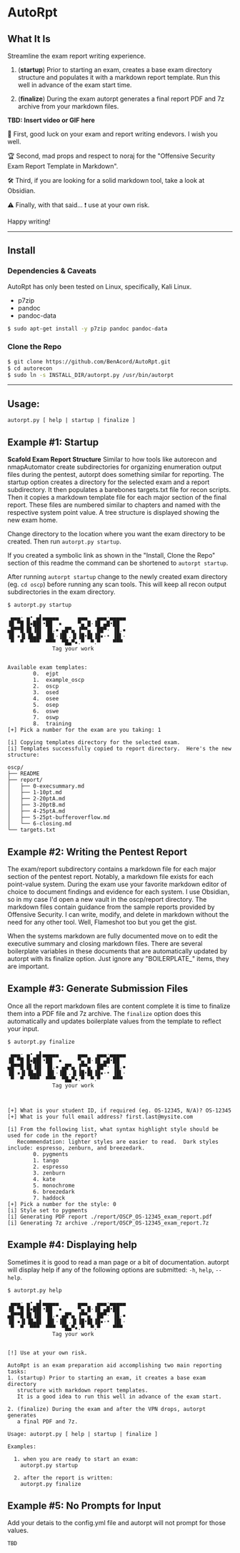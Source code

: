 # AutoRpt
## What It Is
Streamline the exam report writing experience.  

1. (**startup**) Prior to starting an exam, creates a base exam directory structure and populates it with a markdown report template.  Run this well in advance of the exam start time.

2. (**finalize**) During the exam autorpt generates a final report PDF and 7z archive from your markdown files.

**TBD: Insert video or GIF here**

:clap: First, good luck on your exam and report writing endevors.  I wish you well.

:trophy: Second, mad props and respect to noraj for the "Offensive Security Exam Report Template in Markdown".

:hammer_and_wrench: Third, if you are looking for a solid markdown tool, take a look at Obsidian.

:warning: Finally, with that said... :exclamation: use at your own risk.

Happy writing!

---

## Install
### Dependencies & Caveats
AutoRpt has only been tested on Linux, specifically, Kali Linux.
- p7zip
- pandoc
- pandoc-data
```Bash
$ sudo apt-get install -y p7zip pandoc pandoc-data
```

### Clone the Repo
```Bash
$ git clone https://github.com/BenAcord/AutoRpt.git
$ cd autorecon
$ sudo ln -s INSTALL_DIR/autorpt.py /usr/bin/autorpt
```

---

## Usage:
`autorpt.py [ help | startup | finalize ]`

## Example #1: Startup
**Scafold Exam Report Structure**
Similar to how tools like autorecon and nmapAutomator create subdirectories for organizing enumeration output files during the pentest, autorpt does something similar for reporting.  The startup option creates a directory for the selected exam and a report subdirectory.  It then populates a barebones targets.txt file for recon scripts.  Then it copies a markdown template file for each major section of the final report.  These files are numbered similar to chapters and named with the respective system point value.  A tree structure is displayed showing the new exam home.

Change directory to the location where you want the exam directory to be created.  Then run `autorpt.py startup`.

If you created a symbolic link as shown in the "Install, Clone the Repo" section of this readme the command can be shortened to `autorpt startup`.


After running `autorpt startup` change to the newly created exam directory (eg. `cd oscp`) before running any scan tools.  This will keep all recon output subdirectories in the exam directory.

```
$ autorpt.py startup

 ▄▄▄· ▄• ▄▌▄▄▄▄▄      ▄▄▄   ▄▄▄·▄▄▄▄▄
▐█ ▀█ █▪██▌•██  ▪     ▀▄ █·▐█ ▄█•██  
▄█▀▀█ █▌▐█▌ ▐█.▪ ▄█▀▄ ▐▀▀▄  ██▀· ▐█.▪
▐█ ▪▐▌▐█▄█▌ ▐█▌·▐█▌.▐▌▐█•█▌▐█▪·• ▐█▌·
 ▀  ▀  ▀▀▀  ▀▀▀  ▀█▄▀▪.▀  ▀.▀    ▀▀▀ 
              Tag your work


Available exam templates:
        0.  ejpt
        1.  example_oscp
        2.  oscp
        3.  osed
        4.  osee
        5.  osep
        6.  oswe
        7.  oswp
        8.  training
[+] Pick a number for the exam are you taking: 1

[i] Copying templates directory for the selected exam.
[i] Templates successfully copied to report directory.  Here's the new structure:

oscp/
├── README
├── report/
│   ├── 0-execsummary.md
│   ├── 1-10pt.md
│   ├── 2-20ptA.md
│   ├── 3-20ptB.md
│   ├── 4-25ptA.md
│   ├── 5-25pt-bufferoverflow.md
│   └── 6-closing.md
└── targets.txt
```

## Example #2: Writing the Pentest Report
The exam/report subdirectory contains a markdown file for each major section of the pentest report.  Notably, a markdown file exists for each point-value system.  During the exam use your favorite markdown editor of choice to document findings and evidence for each system.  I use Obsidian, so in my case I'd open a new vault in the oscp/report directory.  The markdown files contain guidance from the sample reports provided by Offensive Security.  I can write, modify, and delete in markdown without the need for any other tool.  Well, Flameshot too but you get the gist.

When the systems markdown are fully documented move on to edit the executive summary and closing markdown files.  There are several boilerplate variables in these documents that are automatically updated by autorpt with its finalize option.  Just ignore any "BOILERPLATE_" items, they are important.

## Example #3: Generate Submission Files
Once all the report markdown files are content complete it is time to finalize them into a PDF file and 7z archive.  The `finalize` option does this automatically and updates boilerplate values from the template to reflect your input.

```
$ autorpt.py finalize

 ▄▄▄· ▄• ▄▌▄▄▄▄▄      ▄▄▄   ▄▄▄·▄▄▄▄▄
▐█ ▀█ █▪██▌•██  ▪     ▀▄ █·▐█ ▄█•██  
▄█▀▀█ █▌▐█▌ ▐█.▪ ▄█▀▄ ▐▀▀▄  ██▀· ▐█.▪
▐█ ▪▐▌▐█▄█▌ ▐█▌·▐█▌.▐▌▐█•█▌▐█▪·• ▐█▌·
 ▀  ▀  ▀▀▀  ▀▀▀  ▀█▄▀▪.▀  ▀.▀    ▀▀▀ 
              Tag your work



[+] What is your student ID, if required (eg. OS-12345, N/A)? OS-12345
[+] What is your full email address? first.last@mysite.com

[i] From the following list, what syntax highlight style should be used for code in the report?
   Recommendation: lighter styles are easier to read.  Dark styles include: espresso, zenburn, and breezedark.
        0. pygments
        1. tango
        2. espresso
        3. zenburn
        4. kate
        5. monochrome
        6. breezedark
        7. haddock
[+] Pick a number for the style: 0
[i] Style set to pygments
[i] Generating PDF report ./report/OSCP_OS-12345_exam_report.pdf
[i] Generating 7z archive ./report/OSCP_OS-12345_exam_report.7z
```

## Example #4: Displaying help
Sometimes it is good to read a man page or a bit of documentation.  autorpt will display help if any of the following options are submitted: `-h`, `help`, `--help`.

```
$ autorpt.py help

 ▄▄▄· ▄• ▄▌▄▄▄▄▄      ▄▄▄   ▄▄▄·▄▄▄▄▄
▐█ ▀█ █▪██▌•██  ▪     ▀▄ █·▐█ ▄█•██  
▄█▀▀█ █▌▐█▌ ▐█.▪ ▄█▀▄ ▐▀▀▄  ██▀· ▐█.▪
▐█ ▪▐▌▐█▄█▌ ▐█▌·▐█▌.▐▌▐█•█▌▐█▪·• ▐█▌·
 ▀  ▀  ▀▀▀  ▀▀▀  ▀█▄▀▪.▀  ▀.▀    ▀▀▀ 
              Tag your work


[!] Use at your own risk.

AutoRpt is an exam preparation aid accomplishing two main reporting tasks:
1. (startup) Prior to starting an exam, it creates a base exam directory
   structure with markdown report templates.
   It is a good idea to run this well in advance of the exam start.

2. (finalize) During the exam and after the VPN drops, autorpt generates 
   a final PDF and 7z.

Usage: autorpt.py [ help | startup | finalize ]

Examples:

  1. when you are ready to start an exam:
    autorpt.py startup

  2. after the report is written:
    autorpt.py finalize
```

## Example #5: No Prompts for Input
Add your detais to the config.yml file and autorpt will not prompt for those values.
```
TBD
```
